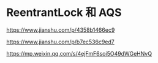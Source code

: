 # ReentrantLock 和 AQS

https://www.jianshu.com/p/4358b1466ec9

https://www.jianshu.com/p/b7ec536c9ed7

https://mp.weixin.qq.com/s/4ejFmF6soi5O49dWGeHNvQ

